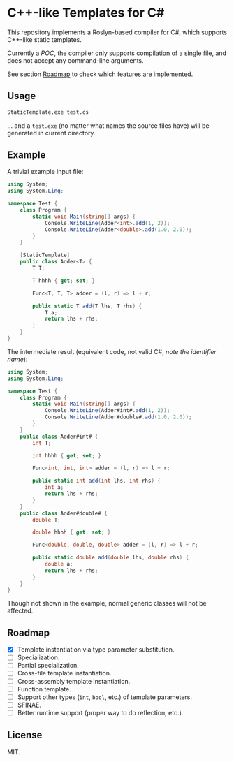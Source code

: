 # C++-like Templates for C#

This repository implements a Roslyn-based compiler for C#,
which supports C++-like static templates.

Currently a *POC*, the compiler only supports compilation of a single file,
and does not accept any command-line arguments.

See section [Roadmap](#roadmap) to check which features are implemented.

## Usage

```cmd
StaticTemplate.exe test.cs
```

... and a `test.exe` (no matter what names the source files have) will be generated in current directory.

## Example

A trivial example input file:

```csharp
using System;
using System.Linq;

namespace Test {
    class Program {
        static void Main(string[] args) {
            Console.WriteLine(Adder<int>.add(1, 2));
            Console.WriteLine(Adder<double>.add(1.0, 2.0));
        }
    }

    [StaticTemplate]
    public class Adder<T> {
        T T;

        T hhhh { get; set; }

        Func<T, T, T> adder = (l, r) => l + r;

        public static T add(T lhs, T rhs) {
            T a;
            return lhs + rhs;
        }
    }
}

```

The intermediate result (equivalent code, not valid C#,
*note the identifier name*):

```csharp
using System;
using System.Linq;

namespace Test {
    class Program {
        static void Main(string[] args) {
            Console.WriteLine(Adder#int#.add(1, 2));
            Console.WriteLine(Adder#double#.add(1.0, 2.0));
        }
    }
    public class Adder#int# {
        int T;

        int hhhh { get; set; }

        Func<int, int, int> adder = (l, r) => l + r;

        public static int add(int lhs, int rhs) {
            int a;
            return lhs + rhs;
        }
    }
    public class Adder#double# {
        double T;

        double hhhh { get; set; }

        Func<double, double, double> adder = (l, r) => l + r;

        public static double add(double lhs, double rhs) {
            double a;
            return lhs + rhs;
        }
    }
}
```

Though not shown in the example,
normal generic classes will not be affected.

## Roadmap

* [x] Template instantiation via type parameter substitution.
* [ ] Specialization.
* [ ] Partial specialization.
* [ ] Cross-file template instantiation.
* [ ] Cross-assembly template instantiation.
* [ ] Function template.
* [ ] Support other types (`int`, `bool`, etc.) of template parameters.
* [ ] SFINAE.
* [ ] Better runtime support (proper way to do reflection, etc.).

## License

MIT.
